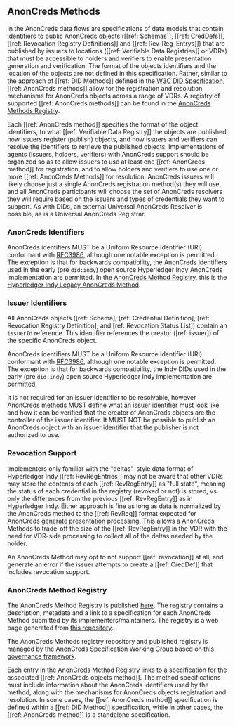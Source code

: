 ## AnonCreds Methods

In the AnonCreds data flows are specifications of data models that contain
identifiers to public AnonCreds objects ([[ref: Schemas]], [[ref: CredDefs]],
[[ref: Revocation Registry Definitions]] and [[ref: Rev_Reg_Entrys]]) that are published by issuers
to locations ([[ref: Verifiable Data Registries]] or VDRs) that must be
accessible to holders and verifiers to enable presentation generation and
verification. The format of the objects identifiers and the
location of the objects are not defined in this specification. Rather, similar
to the approach of [[ref: DID Methods]] defined in the [W3C DID
Specification](https://www.w3.org/TR/did-core/), [[ref: AnonCreds methods]]
allow for the registration and resolution mechanisms for AnonCreds objects
across a range of VDRs. A registry of supported [[ref: AnonCreds methods]] can
be found in the [AnonCreds Methods Registry](#anoncreds-methods-registry).

Each [[ref: AnonCreds method]] specifies the format of the object identifiers,
to what [[ref: Verifiable Data Registry]] the objects are published, how issuers
register (publish) objects, and how issuers and verifiers can resolve the
identifiers to retrieve the published objects. Implementations of agents
(issuers, holders, verifiers) with AnonCreds support should be organized so as
to allow issuers to use at least one [[ref: AnonCreds method]] for registration,
and to allow holders and verifiers to use one or more [[ref: AnonCreds Methods]]
for resolution. AnonCreds issuers will likely choose just a single AnonCreds
registration method(s) they will use, and all AnonCreds participants will choose
the set of AnonCreds resolvers they will require based on the issuers and types
of credentials they want to support. As with DIDs, an external Universal
AnonCreds Resolver is possible, as is a Universal AnonCreds Registrar.

### AnonCreds Identifiers

AnonCreds identifiers MUST be a Uniform Resource Identifier (URI)
conformant with [RFC3986](https://www.rfc-editor.org/rfc/rfc3986), although
one notable exception is permitted. The exception is that for backwards
compatibility, the AnonCreds identifiers used in the early (pre
`did:indy`) open source Hyperledger Indy AnonCreds implementation are permitted.
In the [AnonCreds Method Registry](#anoncreds-method-registry),
this is the [Hyperledger Indy Legacy AnonCreds Method](https://hyperledger.github.io/anoncreds-methods-registry/#hyperledger-indy-legacy-anoncreds-method).

### Issuer Identifiers

All AnonCreds objects ([ref: Schema], [ref: Credential Definition], [ref: Revocation Registry Definition], and [ref: Revocation Status List]) contain an `issuerId` reference. This identifier references the creator ([ref: issuer]) of the specific AnonCreds object.

AnonCreds identifiers MUST be a Uniform Resource Identifier (URI)
conformant with [RFC3986](https://www.rfc-editor.org/rfc/rfc3986), although
one notable exception is permitted. The exception is that for backwards
compatibility, the Indy DIDs used in the early (pre `did:indy`) open source
Hyperledger Indy implementation are permitted.

It is not required for an issuer identifier to be resolvable, however AnonCreds methods MUST define what an issuer identifier must look like, and how it can be verified that the creator of AnonCreds objects are the controller of the issuer identifier. It MUST NOT be possible to publish an AnonCreds object with an issuer identifier that the publisher is not authorized to use.

### Revocation Support

Implementers only familiar with the "deltas"-style data format of Hyperledger Indy
[[ref: RevRegEntries]] may not be aware that other VDRs may
store the contents of each [[ref: RevRegEntry]] as
"full state", meaning the status of each credential in the registry
(revoked or not) is stored, vs. only the differences from the previous
[[ref: RevRegEntry]] as in Hyperledger Indy. Either approach is fine
as long as data is normalized by the AnonCreds method to the [[ref: RevReg]]
format expected for AnonCreds [generate presentation](#generate-presentation)
processing. This allows a AnonCreds Methods to trade-off the size of the
[[ref: RevRegEntry]] in the VDR with the need for VDR-side processing to collect
all of the deltas needed by the holder.

An AnonCreds Method may opt to not support [[ref: revocation]] at all, and generate
an error if the issuer attempts to create a [[ref: CredDef]] that includes revocation
support.

### AnonCreds Method Registry

The AnonCreds Method Registry is published
[here](https://hyperledger.github.io/anoncreds-methods-registry/). The
registry contains a description, metadata and a link to a specification for each
AnonCreds Method submitted by its implementers/maintainers. The registry is a web page
generated from [this
repository](https://github.com/hyperledger/anoncreds-methods-registry).

The AnonCreds Methods registry repository and published registry is
managed by the AnonCreds Specification Working Group based on this [governance
framework](https://hyperledger.github.io/anoncreds-methods-registry/#governance).

Each entry in the [AnonCreds Method
Registry](https://hyperledger.github.io/anoncreds-methods-registry/)
links to a specification for the associated [[ref: AnonCreds objects method]].
The method specifications must include information about the AnonCreds identifiers
used by the method, along with the mechanisms for AnonCreds objects registration
and resolution. In some cases, the [[ref: AnonCreds method]]
specification is defined within a [[ref: DID Method]] specification, while in
other cases, the [[ref: AnonCreds method]] is a standalone
specification.
